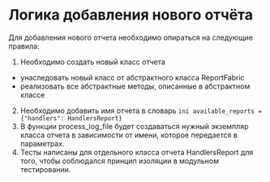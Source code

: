 # Логика добавления нового отчёта

Для добавления нового отчета необходимо опираться на следующие правила:
1. Необходимо создать новый класс отчета
- унаследовать новый класс от абстрактного класса ReportFabric
- реализовать все абстрактные методы, описанные в абстрактном классе
2. Необходимо добавить имя отчета в словарь ```ini available_reports = {"handlers": HandlersReport} ```
3. В функции process_log_file будет создаваться нужный экземпляр класса отчета в зависимости от имени, которое передается в параметрах.
4. Тесты написаны для отдельного класса отчета HandlersReport для того, чтобы соблюдался принцип изоляции в модульном тестировании.
